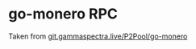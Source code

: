 # go-monero RPC

Taken from [git.gammaspectra.live/P2Pool/go-monero](https://git.gammaspectra.live/P2Pool/go-monero/src/commit/910450c4a523a8a21c0bcabf7d303418e6c76d50/pkg/levin)